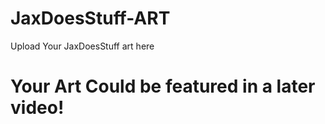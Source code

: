 # JaxDoesStuff-ART
Upload Your JaxDoesStuff art here
# Your Art Could be featured in a later video!
